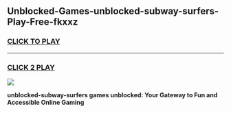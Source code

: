 
## Unblocked-Games-unblocked-subway-surfers-Play-Free-fkxxz
<h3>
<a href="https://premium76.site?title=unblocked-subway-surfers&ref=18A">CLICK TO PLAY</a></h3>
<hr>

<h3>
<a href="https://premium76.site?title=unblocked-subway-surfers&ref=18A">CLICK 2 PLAY</a>
  
</h3>

<a href="https://premium76.site?title=unblocked-subway-surfers&ref=18A"><img src="https://clearcache.store/games.png"></a>


**unblocked-subway-surfers games unblocked: Your Gateway to Fun and Accessible Online Gaming**
